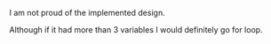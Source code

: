 I am not proud of the implemented design.

Although if it had more than 3 variables I would definitely go for loop.
